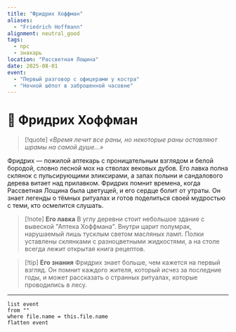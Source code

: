 ```yaml
---
title: "Фридрих Хоффман"
aliases:
  - "Friedrich Hoffmann"
alignment: neutral_good
tags:
  - npc
  - знахарь
location: "Рассветная Лощина"
date: 2025-08-01
event:
  - "Первый разговор с офицерами у костра"
  - "Ночной шёпот в заброшенной часовне"
---
```


# 🧪 Фридрих Хоффман

> [!quote] *«Время лечит все раны, но некоторые раны оставляют шрамы на самой душе...»*

Фридрих — пожилой аптекарь с проницательным взглядом и белой бородой, словно лесной мох на стволах вековых дубов. Его лавка полна склянок с пульсирующими эликсирами, а запах полыни и сандалового дерева витает над прилавком. Фридрих помнит времена, когда Рассветная Лощина была цветущей, и его сердце болит от утраты. Он знает легенды о тёмных ритуалах и готов поделиться своей мудростью с теми, кто осмелится слушать.

> [!note] **Его лавка**
> В углу деревни стоит небольшое здание с вывеской "Аптека Хоффмана". Внутри царит полумрак, нарушаемый лишь тусклым светом масляных ламп. Полки уставлены склянками с разноцветными жидкостями, а на столе всегда лежит открытая книга рецептов.

> [!tip] **Его знания**
> Фридрих знает больше, чем кажется на первый взгляд. Он помнит каждого жителя, который исчез за последние годы, и может рассказать о странных ритуалах, которые проводились в лесу.

---

```dataview
list event
from ""
where file.name = this.file.name
flatten event
``` 